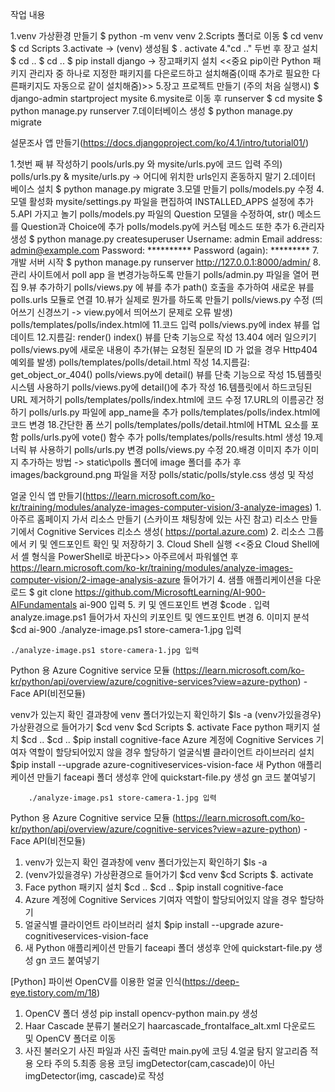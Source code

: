 작업 내용

1.venv 가상환경 만들기 $ python -m venv venv
2.Scripts 폴더로 이동 $ cd venv $ cd Scripts
3.activate -> (venv) 생성됨 $ . activate
4."cd .." 두번 후 장고 설치 $ cd .. $ cd .. $ pip install django -> 장고패키지 설치 <<중요 pip이란 Python 패키지 관리자 중 하나로 지정한 패키지를  다은로드하고 설치해줌(이때 추가로 필요한 다른패키지도 자동으로 같이 설치해줌)>>
5.장고 프로젝트 만들기 (주의 처음 실행시) $ django-admin startproject mysite
6.mysite로 이동 후 runserver $ cd mysite $ python manage.py runserver
7.데이터베이스 생성 $ python manage.py migrate


설문조사 앱 만들기(https://docs.djangoproject.com/ko/4.1/intro/tutorial01/)

1.첫번 째 뷰 작성하기 pools/urls.py 와 mysite/urls.py에 코드 입력 주의) polls/urls.py & mysite/urls.py -> 어디에 위치한 urls인지 혼동하지 말기
2.데이터 베이스 설치 $ python manage.py migrate
3.모델 만들기 polls/models.py 수정
4.모델 활성화 mysite/settings.py 파일을 편집하여 INSTALLED_APPS 설정에 추가
5.API 가지고 놀기 polls/models.py 파일의 Question 모델을 수정하여, str() 메소드를 Question과 Choice에 추가 polls/models.py에 커스텀 메소드 또한 추가
6.관리자 생성 $ python manage.py createsuperuser Username: admin Email address: admin@example.com Password: ********** Password (again): *********
7.개발 서버 시작 $ python manage.py runserver http://127.0.0.1:8000/admin/
8.관리 사이트에서 poll app 을 변경가능하도록 만들기 polls/admin.py 파일을 열어 편집
9.뷰 추가하기 polls/views.py 에 뷰를 추가 path() 호출을 추가하여 새로운 뷰를 polls.urls 모듈로 연결
10.뷰가 실제로 뭔가를 하도록 만들기 polls/views.py 수정 (띄어쓰기 신경쓰기 -> view.py에서 띄어쓰기 문제로 오류 발생) polls/templates/polls/index.html에 11.코드 입력 polls/views.py에 index 뷰를 업데이트
12.지름길: render() index() 뷰를 단축 기능으로 작성
13.404 에러 일으키기 polls/views.py에 새로운 내용이 추가(뷰는 요청된 질문의 ID 가 없을 경우 Http404 예외를 발생) polls/templates/polls/detail.html 작성
14.지름길: get_object_or_404() polls/views.py에 detail() 뷰를 단축 기능으로 작성
15.템플릿 시스템 사용하기 polls/views.py에 detail()에 추가 작성
16.템플릿에서 하드코딩된 URL 제거하기 polls/templates/polls/index.html에 코드 수정
17.URL의 이름공간 정하기 polls/urls.py 파일에 app_name을 추가 polls/templates/polls/index.html에 코드 변경
18.간단한 폼 쓰기 polls/templates/polls/detail.html에 HTML 요소를 포함 polls/urls.py에 vote() 함수 추가 polls/templates/polls/results.html 생성
19.제너릭 뷰 사용하기 polls/urls.py 변경 polls/views.py 수정
20.배경 이미지 추가 이미지 추가하는 방법 -> static\polls 폴더에 image 폴더를 추가 후 images/background.png 파일을 저장 polls/static/polls/style.css 생성 및 작성


얼굴 인식 앱 만들기(https://learn.microsoft.com/ko-kr/training/modules/analyze-images-computer-vision/3-analyze-images) 1.아주르 홈페이지 가서 리소스 만들기 (스카이프 채팅창에 있는 사진 참고) 리소스 만들기에서 Cognitive Services 리소스 생성( https://portal.azure.com) 2. 리소스 그룹에서 키 및 엔드포인트 확인 및 저장하기 3. Cloud Shell 실행 <<중요 Cloud Shell에서 셸 형식을 PowerShell로 바꾼다>> 아주르에서 파워쉘연 후 https://learn.microsoft.com/ko-kr/training/modules/analyze-images-computer-vision/2-image-analysis-azure 들어가기 4. 샘플 애플리케이션을 다운로드 $ git clone https://github.com/MicrosoftLearning/AI-900-AIFundamentals ai-900 입력 5. 키 및 엔드포인트 변경 $code . 입력 analyze.image.ps1 들어가서 자신의 키포인트 및 엔드포인트 변경 6. 이미지 분석 $cd ai-900 ./analyze-image.ps1 store-camera-1.jpg 입력

    ./analyze-image.ps1 store-camera-1.jpg 입력
Python 용 Azure Cognitive service 모듈 (https://learn.microsoft.com/ko-kr/python/api/overview/azure/cognitive-services?view=azure-python) -Face API(비전모듈)


venv가 있는지 확인 결과창에 venv 폴더가있는지 확인하기 $ls -a
(venv가있을경우) 가상환경으로 들어가기 $cd venv $cd Scripts $. activate
Face python 패키지 설치 $cd .. $cd .. $pip install cognitive-face
Azure 계정에 Cognitive Services 기여자 역할이 할당되어있지 않을 경우 할당하기
얼굴식별 클라이언트 라이브러리 설치 $pip install --upgrade azure-cognitiveservices-vision-face
새 Python 애플리케이션 만들기 faceapi 폴더 생성후 안에 quickstart-file.py 생성 gn 코드 붙여넣기

        ./analyze-image.ps1 store-camera-1.jpg 입력

Python 용 Azure Cognitive service 모듈 (https://learn.microsoft.com/ko-kr/python/api/overview/azure/cognitive-services?view=azure-python)
-Face API(비전모듈)
1. venv가 있는지 확인
    결과창에 venv 폴더가있는지 확인하기
    $ls -a
2. (venv가있을경우) 가상환경으로 들어가기
    $cd venv
    $cd Scripts
    $. activate
3. Face python 패키지 설치
    $cd ..
    $cd ..
    $pip install cognitive-face
4. Azure 계정에 Cognitive Services 기여자 역할이 할당되어있지 않을 경우 할당하기
5. 얼굴식별 클라이언트 라이브러리 설치
    $pip install --upgrade azure-cognitiveservices-vision-face
6. 새 Python 애플리케이션 만들기
    faceapi 폴더 생성후 안에 quickstart-file.py 생성 gn 코드 붙여넣기

[Python] 파이썬 OpenCV를 이용한 얼굴 인식(https://deep-eye.tistory.com/m/18)
1. OpenCV 폴더 생성
    pip install opencv-python
    main.py 생성
2. Haar Cascade 분류기 불러오기
    haarcascade_frontalface_alt.xml 다운로드 및 OpenCV 폴더로 이동
3. 사진 불러오기
    사진 파일과 사진 출력만 main.py에 코딩
4.얼굴 탐지 알고리즘 적용
    오타 주의
5.최종 응용 코딩
    imgDetector(cam,cascade)이 아닌 imgDetector(img, cascade)로 작성

